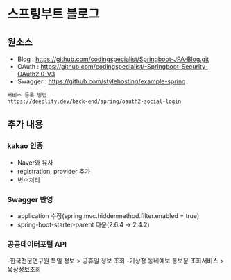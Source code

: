 # 스프링부트 블로그

## 원소스
- Blog : https://github.com/codingspecialist/Springboot-JPA-Blog.git
- OAuth : https://github.com/codingspecialist/-Springboot-Security-OAuth2.0-V3
- Swagger : https://github.com/stylehosting/example-spring

```
서비스 등록 방법
https://deeplify.dev/back-end/spring/oauth2-social-login
``` 

## 추가 내용

### kakao 인증
- Naver와 유사
- registration, provider 추가
- 변수처리

### Swagger 반영
- application 수정(spring.mvc.hiddenmethod.filter.enabled = true)
- spring-boot-starter-parent 다운(2.6.4 → 2.4.2)


### 공공데이터포털 API
-한국천문연구원 특일 정보 > 공휴일 정보 조회
-기상청 동네예보 통보문 조회서비스 > 육상정보조회